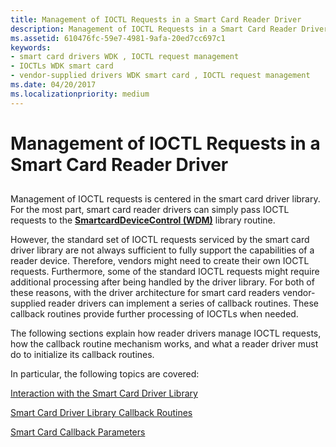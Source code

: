 ```yaml
---
title: Management of IOCTL Requests in a Smart Card Reader Driver
description: Management of IOCTL Requests in a Smart Card Reader Driver
ms.assetid: 610476fc-59e7-4981-9afa-20ed7cc697c1
keywords:
- smart card drivers WDK , IOCTL request management
- IOCTLs WDK smart card
- vendor-supplied drivers WDK smart card , IOCTL request management
ms.date: 04/20/2017
ms.localizationpriority: medium
---
```


# Management of IOCTL Requests in a Smart Card Reader Driver


## <span id="_ntovr_management_of_ioctl_requests_in_a_smart_card_reader_driver"></span><span id="_NTOVR_MANAGEMENT_OF_IOCTL_REQUESTS_IN_A_SMART_CARD_READER_DRIVER"></span>


Management of IOCTL requests is centered in the smart card driver library. For the most part, smart card reader drivers can simply pass IOCTL requests to the [**SmartcardDeviceControl (WDM)**](https://docs.microsoft.com/previous-versions/ff548939(v=vs.85)) library routine.

However, the standard set of IOCTL requests serviced by the smart card driver library are not always sufficient to fully support the capabilities of a reader device. Therefore, vendors might need to create their own IOCTL requests. Furthermore, some of the standard IOCTL requests might require additional processing after being handled by the driver library. For both of these reasons, with the driver architecture for smart card readers vendor-supplied reader drivers can implement a series of callback routines. These callback routines provide further processing of IOCTLs when needed.

The following sections explain how reader drivers manage IOCTL requests, how the callback routine mechanism works, and what a reader driver must do to initialize its callback routines.

In particular, the following topics are covered:

[Interaction with the Smart Card Driver Library](interaction-with-the-smart-card-driver-library.md)

[Smart Card Driver Library Callback Routines](smart-card-driver-library-callback-routines.md)

[Smart Card Callback Parameters](smart-card-callback-parameters.md)

 

 





